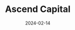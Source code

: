 ---  
layout: startup_page  
title: "Ascend Capital"  
id: "ascendcap.in"  
permalink: "/ascendcapitalascendcap.in02142024/"  
website: "https://www.ascendcap.in/"  
funding_round: "Series A"  
funding_amount: "₹50Cr"  
investors: "InfoEdge Ventures, Asha Ventures"  
about: "Ascend Capital is a commercial electric vehicle financier offering tailored loans to customers purchasing new commercial EVs. Founded in 2018, the company has disbursed 9,000 loans totaling ₹90 crore and aims to exceed ₹300 crore in assets under management within two years."  
markets: "Fintech, Commercial Electric Vehicles"  
hq: "Jaipur, Rajasthan, India"  
founded_year: "2019"  
linkedin: "https://in.linkedin.com/company/ascendcap"  
twitter: ""  
instagram: ""  
facebook: ""  
crunchbase: ""  
pitchbook: ""  

date_display: "14-Feb-2024"  
date: "2024-02-14"

# SEO Optimization  
meta_title: "Ascend Capital - Series A Funding (₹50Cr)"  
meta_description: "Ascend Capital, Ascend Capital is a commercial electric vehicle financier offering tailored loans to customers purchasing new commercial EVs. Founded in 2018, the com..."  
meta_keywords: "Ascend Capital, Fintech, Commercial Electric Vehicles, Series A funding"  
canonical_url: "https://startup.projectstartups.com/ascendcapitalascendcap.in02142024/"  
---